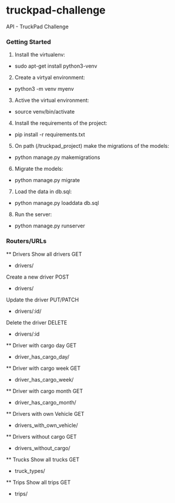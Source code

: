 # truckpad-challenge
API - TruckPad Challenge

### Getting Started

1. Install the virtualenv:
* sudo apt-get install python3-venv
2. Create a virtyal environment:
* python3 -m venv myenv
3. Active the virtual environment:
* source venv/bin/activate
4. Install the requirements of the project:
* pip install -r requirements.txt
5. On path (/truckpad_project) make the migrations of the models:
* python manage.py makemigrations
6. Migrate the models:
* python manage.py migrate
7. Load the data in db.sql:
* python manage.py loaddata db.sql
8. Run the server:
* python manage.py runserver

### Routers/URLs

** Drivers
Show all drivers
GET
* drivers/

Create a new driver	
POST
* drivers/

Update the driver
PUT/PATCH
* drivers/:id/

Delete the driver
DELETE
* drivers/:id

** Driver with cargo day
GET
* driver_has_cargo_day/

** Driver with cargo week
GET
* driver_has_cargo_week/

** Driver with cargo month
GET
* driver_has_cargo_month/

** Drivers with own Vehicle
GET
* drivers_with_own_vehicle/

** Drivers without cargo
GET
* drivers_without_cargo/

** Trucks
Show all trucks
GET
* truck_types/

** Trips
Show all trips
GET
* trips/